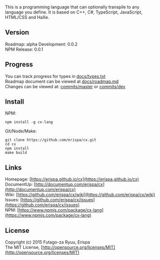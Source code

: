 This is a programming language that can optionally transpile to any language you define.
It is based on C++, C#, TypeScript, JavaScript, HTML/CSS and HaXe.

Version
-------
Roadmap: alpha
Development: 0.0.2<br>
NPM Release: 0.0.1

Progress
--------
You can track progress for types in [docs/types.txt](docs/types.txt)<br>
Roadmap document can be viewed at [docs/roadmap.md](docs/roadmap.md)<br>
Changes can be viewed at: [commits/master](https://github.com/erispa/cx/commits/master) or [commits/dev](https://github.com/erispa/cx/commits/dev)

Install
-------
NPM:
  
  ```shell
  npm install -g cx-lang
  ```
  
Git/Node/Make:
  
  ```shell
  git clone https://github.com/erispa/cx.git
  cd cx
  npm install
  make build
  ```

Links
-----
  
  Homepage: [https://erispa.github.io/cx](https://erispa.github.io/cx)<br>
  DocumentUp: [http://documentup.com/erispa/cx](http://documentup.com/erispa/cx)<br>
  Wiki: [https://github.com/erispa/cx/wiki](https://github.com/erispa/cx/wiki)<br>
  Issues: [https://github.com/erispa/cx/issues](https://github.com/erispa/cx/issues)<br>
  NPM: [https://www.npmjs.com/package/cx-lang](https://www.npmjs.com/package/cx-lang)

License
-------
Copyright (c) 2015 Futago-za Ryuu, Erispa<br>
The MIT License, [http://opensource.org/licenses/MIT](http://opensource.org/licenses/MIT)
